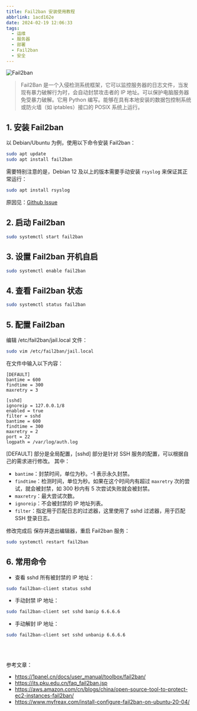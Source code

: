 ```yaml
---
title: Fail2ban 安装使用教程
abbrlink: 1acd162e
date: 2024-02-19 12:06:33
tags:
  - 运维
  - 服务器
  - 部署
  - Fail2ban
  - 安全
---
```


![Fail2ban](fail2ban.webp)

> Fail2Ban 是一个入侵检测系统框架，它可以监控服务器的日志文件，当发现有暴力破解行为时，会自动封禁攻击者的 IP 地址。可以保护电脑服务器免受暴力破解。它用 Python 编写。能够在具有本地安装的数据包控制系统或防火墙（如 iptables）接口的 POSIX 系统上运行。

## 1. 安装 Fail2ban

以 Debian/Ubuntu 为例，使用以下命令安装 Fail2ban：
```bash
sudo apt update
sudo apt install fail2ban
```

需要特别注意的是，Debian 12 及以上的版本需要手动安装 `rsyslog` 来保证其正常运行：
```bash
sudo apt install rsyslog
```
原因见：[Github Issue](https://github.com/fail2ban/fail2ban/issues/3292)

## 2. 启动 Fail2ban

```bash
sudo systemctl start fail2ban
```

## 3. 设置 Fail2ban 开机自启

```bash
sudo systemctl enable fail2ban
```

## 4. 查看 Fail2ban 状态

```bash
sudo systemctl status fail2ban
```

## 5. 配置 Fail2ban

编辑 /etc/fail2ban/jail.local 文件：
```bash
sudo vim /etc/fail2ban/jail.local
```

在文件中输入以下内容：
```
[DEFAULT]
bantime = 600
findtime = 300
maxretry = 3

[sshd]
ignoreip = 127.0.0.1/8
enabled = true
filter = sshd
bantime = 600
findtime = 300
maxretry = 2
port = 22
logpath = /var/log/auth.log
```

[DEFAULT] 部分是全局配置，[sshd] 部分是针对 SSH 服务的配置，可以根据自己的需求进行修改。
其中：
- `bantime`：封禁时间，单位为秒。-1 表示永久封禁。
- `findtime`：检测时间，单位为秒。如果在这个时间内有超过 `maxretry` 次的尝试，就会被封禁，如 300 秒内有 5 次尝试失败就会被封禁。
- `maxretry`：最大尝试次数。
- `ignoreip`：不会被封禁的 IP 地址列表。
- `filter`：指定用于匹配日志的过滤器，这里使用了 sshd 过滤器，用于匹配 SSH 登录日志。

修改完成后 保存并退出编辑器，重启 Fail2ban 服务：
```bash
sudo systemctl restart fail2ban
```

## 6. 常用命令

- 查看 sshd 所有被封禁的 IP 地址：
```bash
sudo fail2ban-client status sshd
```

- 手动封禁 IP 地址：
```bash
sudo fail2ban-client set sshd banip 6.6.6.6
```

- 手动解封 IP 地址：
```bash
sudo fail2ban-client set sshd unbanip 6.6.6.6
```


<br><br>


参考文章：
- https://1panel.cn/docs/user_manual/toolbox/fail2ban/
- https://its.pku.edu.cn/faq_fail2ban.jsp
- https://aws.amazon.com/cn/blogs/china/open-source-tool-to-protect-ec2-instances-fail2ban/
- https://www.myfreax.com/install-configure-fail2ban-on-ubuntu-20-04/
